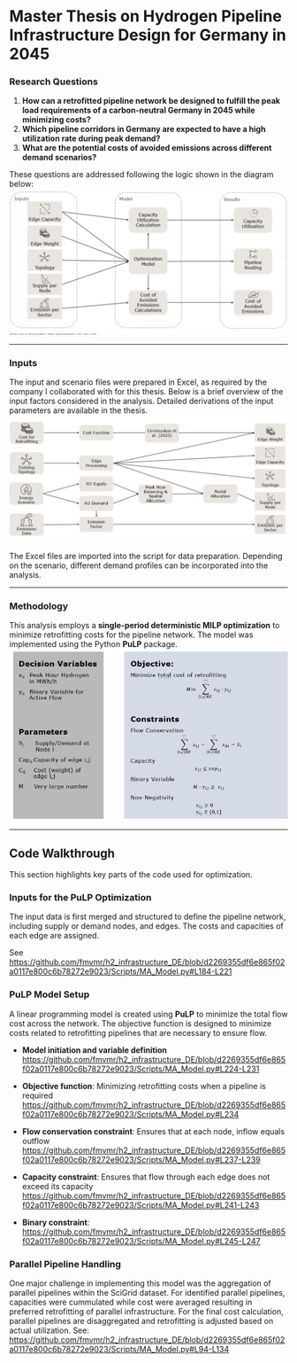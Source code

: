 # Master Thesis on Hydrogen Pipeline Infrastructure Design for Germany in 2045

### Research Questions

1. **How can a retrofitted pipeline network be designed to fulfill the peak load requirements of a carbon-neutral Germany in 2045 while minimizing costs?**
2. **Which pipeline corridors in Germany are expected to have a high utilization rate during peak demand?**
3. **What are the potential costs of avoided emissions across different demand scenarios?**

These questions are addressed following the logic shown in the diagram below:  
![Model Overview](Input/Model_Description/MA_Model_Overview.png)

---

### Inputs
The input and scenario files were prepared in Excel, as required by the company I collaborated with for this thesis. Below is a brief overview of the input factors considered in the analysis. Detailed derivations of the input parameters are available in the thesis.  
![Input Overview](Input/Model_Description/MA_Input_Overview.png)

The Excel files are imported into the script for data preparation. Depending on the scenario, different demand profiles can be incorporated into the analysis.

---

### Methodology

This analysis employs a **single-period deterministic MILP optimization** to minimize retrofitting costs for the pipeline network. The model was implemented using the Python **PuLP** package.  
![Model Description](Input/Model_Description/MA_Model_Description.png)

---

## Code Walkthrough

This section highlights key parts of the code used for optimization.

### Inputs for the PuLP Optimization
The input data is first merged and structured to define the pipeline network, including supply or demand nodes, and edges. The costs and capacities of each edge are assigned.

See https://github.com/fmvmr/h2_infrastructure_DE/blob/d2269355df6e865f02a0117e800c6b78272e9023/Scripts/MA_Model.py#L184-L221

### PuLP Model Setup
A linear programming model is created using **PuLP** to minimize the total flow cost across the network. The objective function is designed to minimize costs related to retrofitting pipelines that are necessary to ensure flow.

- **Model initiation and variable definition**
  https://github.com/fmvmr/h2_infrastructure_DE/blob/d2269355df6e865f02a0117e800c6b78272e9023/Scripts/MA_Model.py#L224-L231

- **Objective function**: Minimizing retrofitting costs when a pipeline is required  
  https://github.com/fmvmr/h2_infrastructure_DE/blob/d2269355df6e865f02a0117e800c6b78272e9023/Scripts/MA_Model.py#L234

- **Flow conservation constraint**: Ensures that at each node, inflow equals outflow  
  https://github.com/fmvmr/h2_infrastructure_DE/blob/d2269355df6e865f02a0117e800c6b78272e9023/Scripts/MA_Model.py#L237-L239

- **Capacity constraint**: Ensures that flow through each edge does not exceed its capacity  
  https://github.com/fmvmr/h2_infrastructure_DE/blob/d2269355df6e865f02a0117e800c6b78272e9023/Scripts/MA_Model.py#L241-L243

- **Binary constraint**:
  https://github.com/fmvmr/h2_infrastructure_DE/blob/d2269355df6e865f02a0117e800c6b78272e9023/Scripts/MA_Model.py#L245-L247

### Parallel Pipeline Handling

One major challenge in implementing this model was the aggregation of parallel pipelines within the SciGrid dataset. For identified parallel pipelines, capacities were cummulated while cost were averaged resulting in preferred retrofitting of parallel infrastructure. For the final cost calculation, parallel pipelines are disaggregated and retrofitting is adjusted based on actual utilization. 
See: https://github.com/fmvmr/h2_infrastructure_DE/blob/d2269355df6e865f02a0117e800c6b78272e9023/Scripts/MA_Model.py#L94-L134
